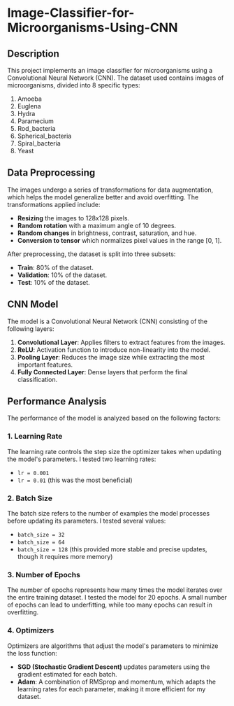 # Image-Classifier-for-Microorganisms-Using-CNN

## Description
This project implements an image classifier for microorganisms using a Convolutional Neural Network (CNN). The dataset used contains images of microorganisms, divided into 8 specific types:
1. Amoeba
2. Euglena
3. Hydra
4. Paramecium
5. Rod_bacteria
6. Spherical_bacteria
7. Spiral_bacteria
8. Yeast

## Data Preprocessing
The images undergo a series of transformations for data augmentation, which helps the model generalize better and avoid overfitting. The transformations applied include:
- **Resizing** the images to 128x128 pixels.
- **Random rotation** with a maximum angle of 10 degrees.
- **Random changes** in brightness, contrast, saturation, and hue.
- **Conversion to tensor** which normalizes pixel values in the range [0, 1].

After preprocessing, the dataset is split into three subsets:
- **Train**: 80% of the dataset.
- **Validation**: 10% of the dataset.
- **Test**: 10% of the dataset.

## CNN Model
The model is a Convolutional Neural Network (CNN) consisting of the following layers:
1. **Convolutional Layer**: Applies filters to extract features from the images.
2. **ReLU**: Activation function to introduce non-linearity into the model.
3. **Pooling Layer**: Reduces the image size while extracting the most important features.
4. **Fully Connected Layer**: Dense layers that perform the final classification.

## Performance Analysis
The performance of the model is analyzed based on the following factors:

### 1. **Learning Rate**
The learning rate controls the step size the optimizer takes when updating the model's parameters. I tested two learning rates:
- `lr = 0.001`
- `lr = 0.01` (this was the most beneficial)

### 2. **Batch Size**
The batch size refers to the number of examples the model processes before updating its parameters. I tested several values:
- `batch_size = 32`
- `batch_size = 64`
- `batch_size = 128` (this provided more stable and precise updates, though it requires more memory)

### 3. **Number of Epochs**
The number of epochs represents how many times the model iterates over the entire training dataset. I tested the model for 20 epochs. A small number of epochs can lead to underfitting, while too many epochs can result in overfitting.

### 4. **Optimizers**
Optimizers are algorithms that adjust the model's parameters to minimize the loss function:
- **SGD (Stochastic Gradient Descent)** updates parameters using the gradient estimated for each batch.
- **Adam**: A combination of RMSprop and momentum, which adapts the learning rates for each parameter, making it more efficient for my dataset.
